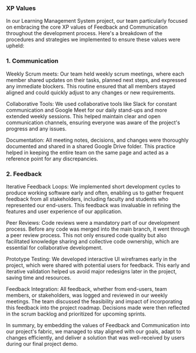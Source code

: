 ### XP Values

In our Learning Management System project, our team particularly focused on embracing the core XP values of Feedback and Communication throughout the development process. Here's a breakdown of the procedures and strategies we implemented to ensure these values were upheld:

### 1. Communication

Weekly Scrum meets:
Our team held weekly scrum meetings, where each member shared updates on their tasks, planned next steps, and expressed any immediate blockers. This routine ensured that all members stayed aligned and could quickly adjust to any changes or new requirements.

Collaborative Tools:
We used collaborative tools like Slack for constant communication and Google Meet for our daily stand-ups and more extended weekly sessions. This helped maintain clear and open communication channels, ensuring everyone was aware of the project's progress and any issues.

Documentation:
All meeting notes, decisions, and changes were thoroughly documented and shared in a shared Google Drive folder. This practice helped in keeping the entire team on the same page and acted as a reference point for any discrepancies.

### 2. Feedback

Iterative Feedback Loops:
We implemented short development cycles to produce working software early and often, enabling us to gather frequent feedback from all stakeholders, including faculty and students who represented our end-users. This feedback was invaluable in refining the features and user experience of our application.

Peer Reviews:
Code reviews were a mandatory part of our development process. Before any code was merged into the main branch, it went through a peer review process. This not only ensured code quality but also facilitated knowledge sharing and collective code ownership, which are essential for collaborative development.

Prototype Testing:
We developed interactive UI wireframes early in the project, which were shared with potential users for feedback. This early and iterative validation helped us avoid major redesigns later in the project, saving time and resources.

Feedback Integration:
All feedback, whether from end-users, team members, or stakeholders, was logged and reviewed in our weekly meetings. The team discussed the feasibility and impact of incorporating this feedback into the project roadmap. Decisions made were then reflected in the scrum backlog and prioritized for upcoming sprints.

In summary, by embedding the values of Feedback and Communication into our project's fabric, we managed to stay aligned with our goals, adapt to changes efficiently, and deliver a solution that was well-received by users during our final project demo.

